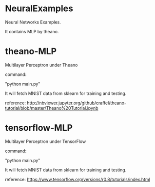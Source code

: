 # NeuralExamples

Neural Networks Examples.

It contains MLP by theano.

# theano-MLP
Multilayer Perceptron under Theano

command:

  "python main.py"
  
It will fetch MNIST data from sklearn for training and testing.

reference: http://nbviewer.jupyter.org/github/craffel/theano-tutorial/blob/master/Theano%20Tutorial.ipynb


# tensorflow-MLP
Multilayer Perceptron under TensorFlow

command: 

  "python main.py"

It will fetch MNIST data from sklearn for training and testing.

reference: https://www.tensorflow.org/versions/r0.8/tutorials/index.html
